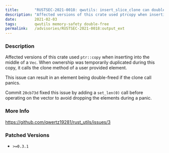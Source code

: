 ```yaml
---
title:       "RUSTSEC-2021-0018: qwutils: insert_slice_clone can double drop if Clone panics."
description: "Affected versions of this crate used ptrcopy when inserting into the middle of a Vec. When ownership was temporarily duplicated during this copy, it calls the clone method of a user provided element. This issue can result in an element being doublefreed if the clone call panics. Commit 20cb73d fixed this issue by adding a setlen0 call before operating on the vector to avoid dropping the elements during a panic."
date:        2021-02-03
tags:        qwutils memory-safety double-free
permalink:   /advisories/RUSTSEC-2021-0018:output_ext
---
```


### Description

Affected versions of this crate used `ptr::copy` when inserting into the middle
of a `Vec`. When ownership was temporarily duplicated during this copy, it calls
the clone method of a user provided element.

This issue can result in an element being double-freed if the clone call panics.

Commit `20cb73d` fixed this issue by adding a `set_len(0)` call before
operating on the vector to avoid dropping the elements during a panic.

### More Info

<https://github.com/qwertz19281/rust_utils/issues/3>

### Patched Versions

- `>=0.3.1`


